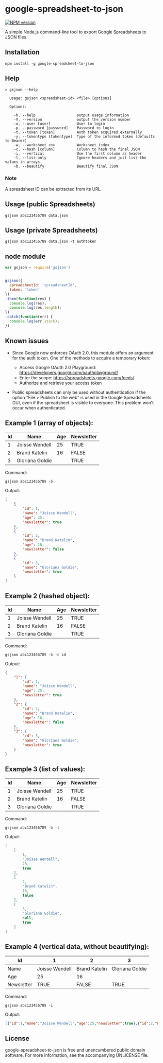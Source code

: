 google-spreadsheet-to-json
==========================

[![NPM version](https://badge.fury.io/js/google-spreadsheet-to-json.png)](http://badge.fury.io/js/google-spreadsheet-to-json)

A simple Node.js command-line tool to export Google Spreadsheets to JSON files.


## Installation

```
npm install -g google-spreadsheet-to-json
```


## Help

```
> gsjson --help

  Usage: gsjson <spreadsheet-id> <file> [options]

  Options:

    -h, --help                   output usage information
    -V, --version                output the version number
    -u, --user [user]            User to login
    -p, --password [password]    Password to login
    -t, --token [token]          Auth token acquired externally
    -y, --tokentype [tokentype]  Type of the informed token (defaults to Bearer)
    -w, --worksheet <n>          Worksheet index
    -c, --hash [column]          Column to hash the final JSON
    -i, --vertical               Use the first column as header
    -l, --list-only              Ignore headers and just list the values in arrays
    -b, --beautify               Beautify final JSON
```


### Note

A spreadsheet ID can be extracted from its URL.


## Usage (public Spreadsheets)

```
gsjson abc123456789 data.json
```


## Usage (private Spreadsheets)

```
gsjson abc123456789 data.json -t authtoken
```

## node module

```js
var gsjson = require('gsjson')


gsjson({
  spreadsheetId: 'spreadsheetId',
  token: 'token'
})
.then(function(res) {
  console.log(res);
  console.log(res.length);
})
.catch(function(err) {
  console.log(err.stack);
})
```


## Known issues

- Since Google now enforces OAuth 2.0, this module offers an argument for the auth token. One of the methods to acquire a temporary token:
  - Access Google OAuth 2.0 Playground: https://developers.google.com/oauthplayground/
  - Enter the scope: https://spreadsheets.google.com/feeds/
  - Authorize and retrieve your access token

- Public spreadsheets can only be used without authentication if the option "File > Publish to the web" is used in the Google Spreadsheets GUI, even if the spreadsheet is visible to everyone. This problem won't occur when authenticated.


## Example 1 (array of objects):

| Id | Name | Age | Newsletter |
| -- | ---- | --- | ---------- |
| 1 | Joisse Wendell | 25 | TRUE |
| 2 | Brand Katelin | 16 | FALSE |
| 3 | Gloriana Goldie |  | TRUE |

Command:
```
gsjson abc123456789 -b
```

Output:
```json
[
    {
        "id": 1,
        "name": "Joisse Wendell",
        "age": 25,
        "newsletter": true
    },
    {
        "id": 2,
        "name": "Brand Katelin",
        "age": 16,
        "newsletter": false
    },
    {
        "id": 3,
        "name": "Gloriana Goldie",
        "newsletter": true
    }
]
```


## Example 2 (hashed object):

| Id | Name | Age | Newsletter |
| -- | ---- | --- | ---------- |
| 1 | Joisse Wendell | 25 | TRUE |
| 2 | Brand Katelin | 16 | FALSE |
| 3 | Gloriana Goldie |  | TRUE |

Command:
```
gsjson abc123456789 -b -c id
```

Output:
```json
{
    "1": {
        "id": 1,
        "name": "Joisse Wendell",
        "age": 25,
        "newsletter": true
    },
    "2": {
        "id": 2,
        "name": "Brand Katelin",
        "age": 16,
        "newsletter": false
    },
    "3": {
        "id": 3,
        "name": "Gloriana Goldie",
        "newsletter": true
    }
}
```


## Example 3 (list of values):

| Id | Name | Age | Newsletter |
| -- | ---- | --- | ---------- |
| 1 | Joisse Wendell | 25 | TRUE |
| 2 | Brand Katelin | 16 | FALSE |
| 3 | Gloriana Goldie |  | TRUE |

Command:
```
gsjson abc123456789 -b -l
```

Output:
```json
[
    [
        1,
        "Joisse Wendell",
        25,
        true
    ],
    [
        2,
        "Brand Katelin",
        16,
        false
    ],
    [
        3,
        "Gloriana Goldie",
        null,
        true
    ]
]
```


## Example 4 (vertical data, without beautifying):

| Id | 1 | 2 | 3 |
| -- | - | - | - |
| Name | Joisse Wendell | Brand Katelin | Gloriana Goldie |
| Age | 25 | 16 |  |
| Newsletter | TRUE | FALSE | TRUE |

Command:
```
gsjson abc123456789 -i
```

Output:
```json
[{"id":1,"name":"Joisse Wendell","age":25,"newsletter":true},{"id":2,"name":"Brand Katelin","age":16,"newsletter":false},{"id":3,"name":"Gloriana Goldie","newsletter":true}]
```


## License
google-spreadsheet-to-json is free and unencumbered public domain software. For more information, see the accompanying UNLICENSE file.
